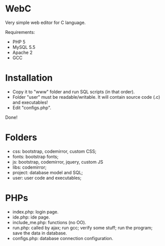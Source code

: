 WebC
====

Very simple web editor for C language.

Requirements:
- PHP 5
- MySQL 5.5
- Apache 2
- GCC

Installation
====

- Copy it to "www" folder and run SQL scripts (in that order).
- Folder "user" must be readable/writable. It will contain source code (.c) and executables!
- Edit "configs.php".

Done!

Folders
====

- css: bootstrap, codemirror, custom CSS;
- fonts: bootstrap fonts;
- js: bootstrap, codemirror, jquery, custom JS
- libs: codemirror;
- project: database model and SQL;
- user: user code and executables;

PHPs
====

- index.php: login page.
- ide.php: ide page.
- include_me.php: functions (no OO).
- run.php: called by ajax; run gcc; verify some stuff; run the program; save the data in database.
- configs.php: database connection configuration.
